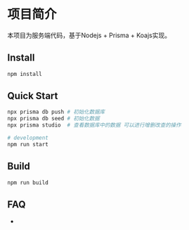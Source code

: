 # 项目简介

本项目为服务端代码，基于Nodejs + Prisma + Koajs实现。

## Install

```sh
npm install
```

## Quick Start

```sh
npx prisma db push # 初始化数据库
npx prisma db seed # 初始化数据
npx prisma studio  # 查看数据库中的数据 可以进行增删改查的操作

# development
npm run start
```

## Build

```sh
npm run build
```

## FAQ

- 


